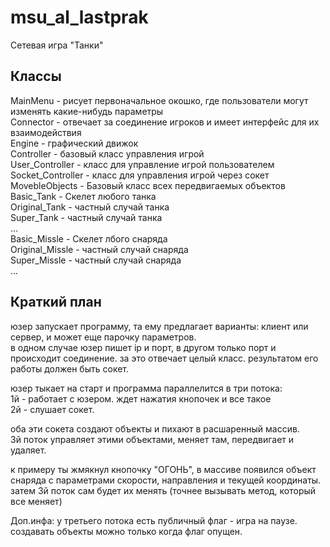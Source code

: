 # msu_al_lastprak

Сетевая игра "Танки"

## Классы
MainMenu - рисует первоначальное окошко, где пользователи могут изменять какие-нибудь параметры  
Connector - отвечает за соединение игроков и имеет интерфейс для их взаимодействия  
Engine - графический движок  
Controller - базовый класс управления игрой  
    User_Controller - класс для управление игрой пользователем  
    Socket_Controller - класс для управления игрой через сокет  
MovebleObjects - Базовый класс всех передвигаемых объектов  
    Basic_Tank - Скелет любого танка  
        Original_Tank - частный случай танка  
        Super_Tank - частный случай танка  
        ...  
    Basic_Missle - Скелет лбого снаряда  
        Original_Missle - частный случай снаряда  
        Super_Missle - частный случай снаряда  
        ...  

## Краткий план
юзер запускает программу, та ему предлагает варианты: клиент или сервер, и может еще парочку параметров.  
в одном случае юзер пишет ip и порт, в другом только порт и происходит соединение. за это отвечает целый класс. результатом его работы должен быть сокет.  

юзер тыкает на старт и программа параллелится в три потока:  
1й - работает с юзером. ждет нажатия кнопочек и все такое  
2й - слушает сокет.  

оба эти сокета создают объекты и пихают в расшаренный массив.  
3й поток управляет этими объектами, меняет там, передвигает и удаляет.  

к примеру ты жмякнул кнопочку "ОГОНЬ", в массиве появился объект снаряда с параметрами скорости, направления и текущей координаты.  
затем 3й поток сам будет их менять (точнее вызывать метод, который все меняет)  

Доп.инфа: у третьего потока есть публичный флаг - игра на паузе. создавать объекты можно только когда флаг опущен.  